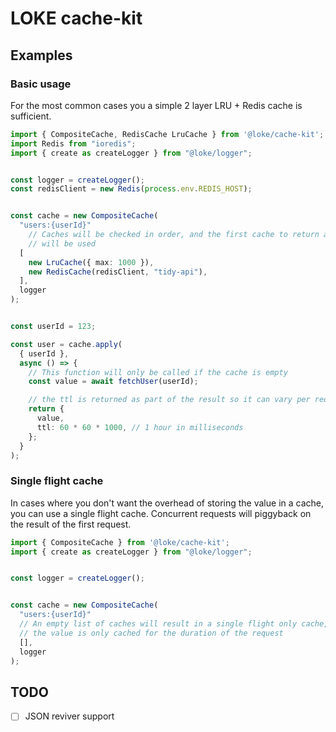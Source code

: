 # LOKE cache-kit

## Examples

### Basic usage

For the most common cases you a simple 2 layer LRU + Redis cache is sufficient.

```typescript
import { CompositeCache, RedisCache LruCache } from '@loke/cache-kit';
import Redis from "ioredis";
import { create as createLogger } from "@loke/logger";


const logger = createLogger();
const redisClient = new Redis(process.env.REDIS_HOST);


const cache = new CompositeCache(
  "users:{userId}"
    // Caches will be checked in order, and the first cache to return a value
    // will be used
  [
    new LruCache({ max: 1000 }),
    new RedisCache(redisClient, "tidy-api"),
  ],
  logger
);


const userId = 123;

const user = cache.apply(
  { userId },
  async () => {
    // This function will only be called if the cache is empty
    const value = await fetchUser(userId);

    // the ttl is returned as part of the result so it can vary per request
    return {
      value,
      ttl: 60 * 60 * 1000, // 1 hour in milliseconds
    };
  }
);
```

### Single flight cache

In cases where you don't want the overhead of storing the value in a cache, you
can use a single flight cache. Concurrent requests will piggyback on the result
of the first request.

```typescript
import { CompositeCache } from '@loke/cache-kit';
import { create as createLogger } from "@loke/logger";


const logger = createLogger();


const cache = new CompositeCache(
  "users:{userId}"
  // An empty list of caches will result in a single flight only cache, where
  // the value is only cached for the duration of the request
  [],
  logger
);
```

## TODO

- [ ] JSON reviver support
